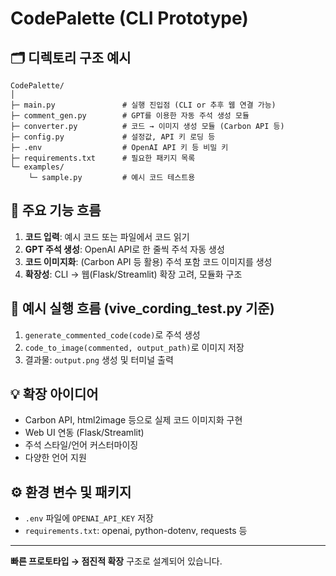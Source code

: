 # CodePalette (CLI Prototype)

## 🗂️ 디렉토리 구조 예시

```
CodePalette/
│
├─ main.py               # 실행 진입점 (CLI or 추후 웹 연결 가능)
├─ comment_gen.py        # GPT를 이용한 자동 주석 생성 모듈
├─ converter.py          # 코드 → 이미지 생성 모듈 (Carbon API 등)
├─ config.py             # 설정값, API 키 로딩 등
├─ .env                  # OpenAI API 키 등 비밀 키
├─ requirements.txt      # 필요한 패키지 목록
└─ examples/
    └─ sample.py         # 예시 코드 테스트용
```

## 🧠 주요 기능 흐름

1. **코드 입력**: 예시 코드 또는 파일에서 코드 읽기
2. **GPT 주석 생성**: OpenAI API로 한 줄씩 주석 자동 생성
3. **코드 이미지화**: (Carbon API 등 활용) 주석 포함 코드 이미지를 생성
4. **확장성**: CLI → 웹(Flask/Streamlit) 확장 고려, 모듈화 구조

## 📝 예시 실행 흐름 (vive_cording_test.py 기준)

1. `generate_commented_code(code)`로 주석 생성
2. `code_to_image(commented, output_path)`로 이미지 저장
3. 결과물: `output.png` 생성 및 터미널 출력

## 💡 확장 아이디어
- Carbon API, html2image 등으로 실제 코드 이미지화 구현
- Web UI 연동 (Flask/Streamlit)
- 주석 스타일/언어 커스터마이징
- 다양한 언어 지원

## ⚙️ 환경 변수 및 패키지
- `.env` 파일에 `OPENAI_API_KEY` 저장
- `requirements.txt`: openai, python-dotenv, requests 등

---

**빠른 프로토타입 → 점진적 확장** 구조로 설계되어 있습니다.
